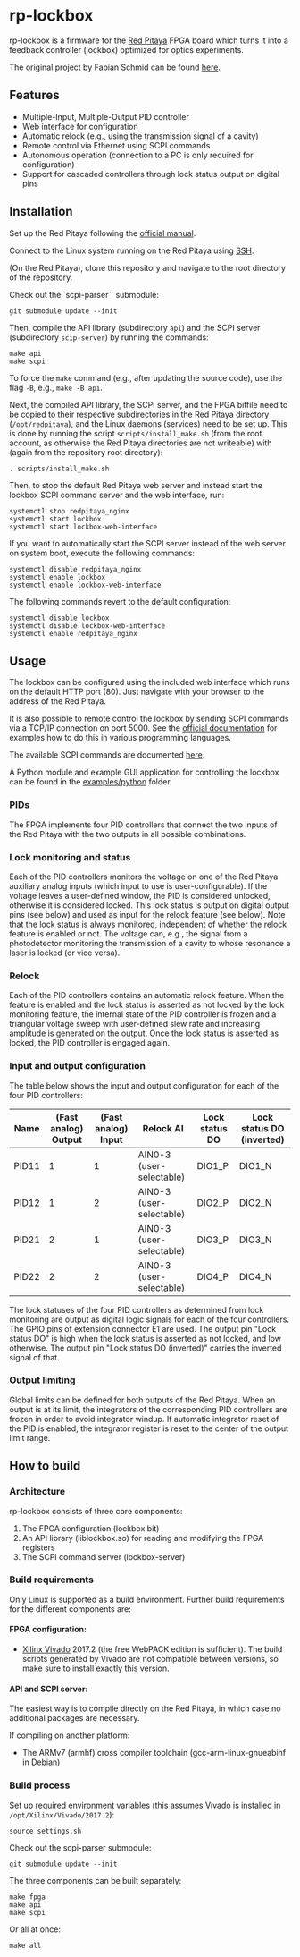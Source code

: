 # rp-lockbox
rp-lockbox is a firmware for the [Red Pitaya](https://www.redpitaya.com/) FPGA board which turns it
into a feedback controller (lockbox) optimized for optics experiments.

The original project by Fabian Schmid can be found [here](https://github.com/schmidf/rp-lockbox).

## Features
* Multiple-Input, Multiple-Output PID controller
* Web interface for configuration
* Automatic relock (e.g., using the transmission signal of a cavity)
* Remote control via Ethernet using SCPI commands
* Autonomous operation (connection to a PC is only required for configuration)
* Support for cascaded controllers through lock status output on digital pins

## Installation
Set up the Red Pitaya following the [official manual](https://redpitaya.readthedocs.io/en/latest/index.html).

Connect to the Linux system running on the Red Pitaya using [SSH](https://redpitaya.readthedocs.io/en/latest/developerGuide/os/ssh/ssh.html).

(On the Red Pitaya), clone this repository and navigate to the root directory of the repository.

Check out the `scpi-parser`` submodule:
```
git submodule update --init
```

Then, compile the API library (subdirectory `api`) and the SCPI server (subdirectory `scip-server`) by running the commands:
```
make api
make scpi
```
To force the `make` command (e.g., after updating the source code), use the flag `-B`, e.g., `make -B api`.

Next, the compiled API library, the SCPI server, and the FPGA bitfile need to be copied to their respective subdirectories in the Red Pitaya directory (`/opt/redpitaya`), and the Linux daemons (services) need to be set up. This is done by running the script `scripts/install_make.sh` (from the root account, as otherwise the Red Pitaya directories are not writeable) with (again from the repository root directory):
```
. scripts/install_make.sh
```

Then, to stop the default Red Pitaya web server and instead start the lockbox SCPI command server and the web interface, run:
```
systemctl stop redpitaya_nginx
systemctl start lockbox
systemctl start lockbox-web-interface
```

If you want to automatically start the SCPI server instead of the web server on system boot, execute
the following commands:
```
systemctl disable redpitaya_nginx
systemctl enable lockbox
systemctl enable lockbox-web-interface
```

The following commands revert to the default configuration:
```
systemctl disable lockbox
systemctl disable lockbox-web-interface
systemctl enable redpitaya_nginx
```

## Usage
The lockbox can be configured using the included web interface which runs on the default HTTP port
(80). Just navigate with your browser to the address of the Red Pitaya.

It is also possible to remote control the lockbox by sending SCPI commands via a TCP/IP connection
on port 5000.
See the [official documentation](https://redpitaya.readthedocs.io/en/latest/appsFeatures/remoteControl/remoteControl.html)
for examples how to do this in various programming languages.

The available SCPI commands are documented [here](doc/SCPI_commands.rst).

A Python module and example GUI application for controlling the lockbox can be found in the
[examples/python](examples/python) folder.

### PIDs
The FPGA implements four PID controllers that connect the two inputs of the Red Pitaya with the two
outputs in all possible combinations.

### Lock monitoring and status
Each of the PID controllers monitors the voltage on one of the Red Pitaya auxiliary analog inputs
(which input to use is user-configurable).
If the voltage leaves a user-defined window, the PID is considered unlocked, otherwise it is
considered locked. This lock status is output on digital output pins (see below) and used as input
for the relock feature (see below).
Note that the lock status is always monitored, independent of whether the relock feature is enabled
or not.
The voltage can, e.g., the signal from a photodetector monitoring the transmission of a cavity
to whose resonance a laser is locked (or vice versa).

### Relock
Each of the PID controllers contains an automatic relock feature. When the feature is enabled and
the lock status is asserted as not locked by the lock monitoring feature, the
internal state of the PID controller is frozen and a triangular voltage sweep with user-defined slew
rate and increasing amplitude is generated on the output. Once the lock status is asserted as
locked, the PID controller is engaged again.

### Input and output configuration
The table below shows the input and output configuration for each of the four PID controllers:

| Name  | (Fast analog) Output  | (Fast analog) Input  | Relock AI  | Lock status DO  | Lock status DO (inverted)  |
| ------------- | ------------- | ------------- | ------------- | ------------- | ------------- |
| PID11  | 1  | 1  | AIN0-3 (user-selectable)  | DIO1_P  | DIO1_N  |
| PID12  | 1  | 2  | AIN0-3 (user-selectable)  | DIO2_P  | DIO2_N  |
| PID21  | 2  | 1  | AIN0-3 (user-selectable)  | DIO3_P  | DIO3_N  |
| PID22  | 2  | 2  | AIN0-3 (user-selectable)  | DIO4_P  | DIO4_N  |

The lock statuses of the four PID controllers as determined from lock monitoring are output as
digital logic signals for each of the four controllers.
The GPIO pins of extension connector E1 are used.
The output pin "Lock status DO" is high when the lock status  is asserted as not locked,
and low otherwise. The output pin "Lock status DO (inverted)" carries the inverted signal of that.

### Output limiting
Global limits can be defined for both outputs of the Red Pitaya. When an output is at its limit, the
integrators of the corresponding PID controllers are frozen in order to avoid integrator windup. If
automatic integrator reset of the PID is enabled, the integrator register is reset to the center of
the output limit range.

## How to build
### Architecture
rp-lockbox consists of three core components:

1. The FPGA configuration (lockbox.bit)
2. An API library (liblockbox.so) for reading and modifying the FPGA registers
3. The SCPI command server (lockbox-server)

### Build requirements
Only Linux is supported as a build environment. Further build requirements for the different
components are:

#### FPGA configuration:

* [Xilinx Vivado](https://www.xilinx.com/products/design-tools/vivado.html) 2017.2 (the free WebPACK
edition is sufficient). The build scripts generated by Vivado are not compatible between versions,
so make sure to install exactly this version.

#### API and SCPI server:

The easiest way is to compile directly on the Red Pitaya, in which case no additional packages are necessary.

If compiling on another platform:
* The ARMv7 (armhf) cross compiler toolchain (gcc-arm-linux-gnueabihf in Debian)

### Build process

Set up required environment variables (this assumes Vivado is installed in `/opt/Xilinx/Vivado/2017.2`):
```
source settings.sh
```

Check out the scpi-parser submodule:
```
git submodule update --init
```

The three components can be built separately:
```
make fpga
make api
make scpi
```

Or all at once:
```
make all
```
